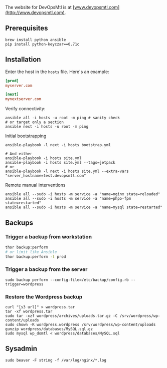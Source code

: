 The website for DevOpsMtl is at [www.devopsmtl.com](http://www.devopsmtl.com).

## Prerequisites

```
brew install python ansible
pip install python-keyczar==0.71c
```

## Installation

Enter the host in the `hosts` file. Here's an example:

```ini
[prod]
myserver.com

[next]
mynextserver.com
```

Verify connectivity:

```
ansible all -i hosts -u root -m ping # sanity check
# or target only a section
ansible next -i hosts -u root -m ping
```

Initial bootstrapping

```
ansible-playbook -l next -i hosts bootstrap.yml

# And either
ansible-playbook -i hosts site.yml
ansible-playbook -i hosts site.yml --tags=jetpack
# or
ansible-playbook -l next -i hosts site.yml --extra-vars "server_hostname=test.devopsmtl.com"
```

Remote manual interventions

```
ansible all --sudo -i hosts -m service -a "name=nginx state=reloaded"
ansible all --sudo -i hosts -m service -a "name=php5-fpm state=restarted"
ansible all --sudo -i hosts -m service -a "name=mysql state=restarted"
```


## Backups

### Trigger a backup from workstation

```bash
thor backup:perform
# or limit like Ansible
thor backup:perform -l prod
```

### Trigger a backup from the server

```
sudo backup perform --config-file=/etc/backup/config.rb --trigger=wordpress
```

### Restore the Wordpress backup

```
curl "[s3 url]" > wordpress.tar
tar -xf wordpress.tar
sudo tar -xzf wordpress/archives/uploads.tar.gz -C /srv/wordpress/wp-content/uploads
sudo chown -R wordpress.wordpress /srv/wordpress/wp-content/uploads
gunzip wordpress/databases/MySQL.sql.gz
sudo mysql wp_domtl < wordpress/databases/MySQL.sql
```

## Sysadmin

```
sudo beaver -F string -f /var/log/nginx/*.log
```
